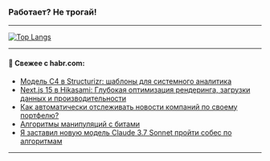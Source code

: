 ### Работает? Не трогай!

---
<!--
#### 🛠️ Technical stack:

![Java](https://img.shields.io/badge/Java-informational?logo=Oracle&style=flat&logoColor=white&color=FF4500)
![Kotlin](https://img.shields.io/badge/Kotlin-informational?logo=Kotlin&style=flat&logoColor=white&color=774D97)
![TS](https://img.shields.io/badge/TypeScript-informational?logo=typeScript&style=flat&logoColor=black&color=017acc)
![Python](https://img.shields.io/badge/Python-informational?logo=Python&style=flat&logoColor=black&color=ffdd54) <br>
![Spring](https://img.shields.io/badge/Spring-informational?logo=Spring&style=flat&logoColor=white&color=6DB33F) 
![SpringBoot](https://img.shields.io/badge/SpringBoot-informational?logo=SpringBoot&style=flat&logoColor=white&color=6DB33F)
![Nest](https://img.shields.io/badge/NestJS-informational?logo=NestJS&style=flat&logoColor=white&color=E0234E) 
![NodeJS](https://img.shields.io/badge/NodeJS-informational?logo=node.js&style=flat&logoColor=white&color=70A760)<br>
![PostgreSQL](https://img.shields.io/badge/PostgreSQL-informational?logo=PostgreSQL&style=flat&logoColor=white&color=DAA520)
![MongoDB](https://img.shields.io/badge/MongoDB-informational?logo=MongoDB&style=flat&logoColor=white&color=870000)
![Apache](https://img.shields.io/badge/Apache-informational?logo=apache&style=flat&logoColor=white&color=f74e28)

___ 
-->

<!--- #### 🛠️ : --->

[![Top Langs](https://github-readme-stats-82jvfl3w3-advtsettinggmailcoms-projects.vercel.app/api/top-langs/?username=zloylis&langs_count=10&hide_title=true&title_color=e6edf3&size_weight=0.5&count_weight=0.5&layout=compact&hide_progress=true&hide_border=true&theme=dracula)](https://github.com/zloylis)

<!---


####  :octocat:&nbsp;&nbsp; Статистика:

![GitHub stats](https://github-readme-stats-u2qms2cxw-advtsettinggmailcoms-projects.vercel.app/api?username=zloylis&show_icons=true&hide_border=true&theme=dracula&title_color=e6edf3&include_all_commits=true&count_private=true&hide_rank=false&hide_title=true&rank_icon=github)
-->
---

#### 💬 Свежее с habr.com:

<!-- BLOG-POST-LIST:START -->
- [Модель C4 в Structurizr: шаблоны для системного аналитика](https://habr.com/ru/articles/886194/?utm_source=habrahabr&utm_medium=rss&utm_campaign=886194)
- [Next.js 15 в Hikasami: Глубокая оптимизация рендеринга, загрузки данных и производительности](https://habr.com/ru/companies/hikasami/articles/886220/?utm_source=habrahabr&utm_medium=rss&utm_campaign=886220)
- [Как автоматически отслеживать новости компаний по своему портфелю?](https://habr.com/ru/articles/883704/?utm_source=habrahabr&utm_medium=rss&utm_campaign=883704)
- [Алгоритмы манипуляций с битами](https://habr.com/ru/articles/886182/?utm_source=habrahabr&utm_medium=rss&utm_campaign=886182)
- [Я заставил новую модель Claude 3.7 Sonnet пройти собес по алгоритмам](https://habr.com/ru/articles/886130/?utm_source=habrahabr&utm_medium=rss&utm_campaign=886130)
<!-- BLOG-POST-LIST:END -->

---
